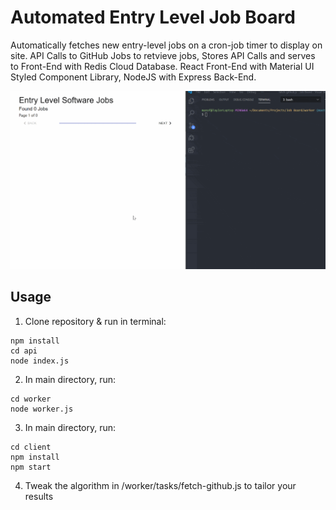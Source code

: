 # Automated Entry Level Job Board

Automatically fetches new entry-level jobs on a cron-job timer to display on site. API Calls to GitHub Jobs to retvieve jobs, Stores API Calls and serves to Front-End with Redis Cloud Database. React Front-End with Material UI Styled Component Library, NodeJS with Express Back-End.


![](JobsGif.gif)

## Usage

1. Clone repository & run in terminal:

```
npm install
cd api
node index.js
```
2. In main directory, run:
```
cd worker
node worker.js
```
3. In main directory, run:
```
cd client
npm install
npm start
```
4. Tweak the algorithm in /worker/tasks/fetch-github.js to tailor your results


